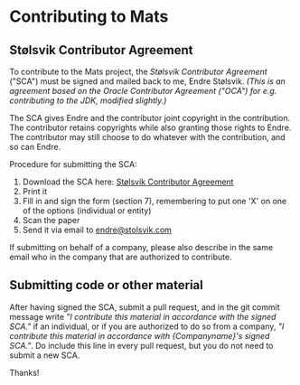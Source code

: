 # Contributing to Mats

## Stølsvik Contributor Agreement

To contribute to the Mats project, the *Stølsvik Contributor Agreement* ("SCA") must be signed and mailed back to me, Endre Stølsvik. *(This is an agreement based on the Oracle Contributor Agreement ("OCA") for e.g. contributing to the JDK, modified slightly.)*

The SCA gives Endre and the contributor joint copyright in the contribution. The contributor retains copyrights while also granting those rights to Endre. The contributor may still choose to do whatever with the contribution, and so can Endre.

Procedure for submitting the SCA:
1. Download the SCA here: [Stølsvik Contributor Agreement](Stølsvik%20Contributor%20Agreement,%20v1.pdf)
2. Print it
3. Fill in and sign the form (section 7), remembering to put one 'X' on one of the options (individual or entity)
4. Scan the paper
5. Send it via email to endre@stolsvik.com

If submitting on behalf of a company, please also describe in the same email who in the company that are authorized to contribute.

## Submitting code or other material

After having signed the SCA, submit a pull request, and in the git commit message write *"I contribute this material in accordance with the signed SCA."* if an individual, or if you are authorized to do so from a company, *"I contribute this material in accordance with {Companyname}'s signed SCA."*. Do include this line in every pull request, but you do not need to submit a new SCA.

Thanks!